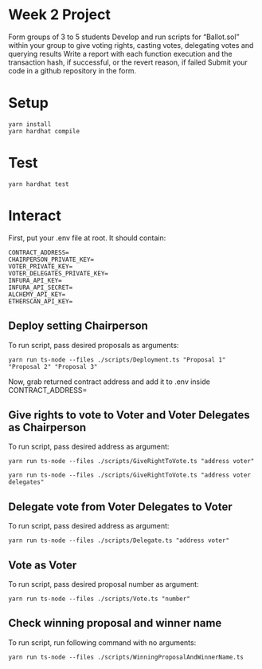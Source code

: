# Week 2 Project

Form groups of 3 to 5 students
Develop and run scripts for “Ballot.sol” within your group to give voting rights, casting votes, delegating votes and querying results
Write a report with each function execution and the transaction hash, if successful, or the revert reason, if failed
Submit your code in a github repository in the form.

# Setup

```
yarn install
yarn hardhat compile
```

# Test

```
yarn hardhat test
```

# Interact

First, put your .env file at root. It should contain:

```
CONTRACT_ADDRESS=
CHAIRPERSON_PRIVATE_KEY=
VOTER_PRIVATE_KEY=
VOTER_DELEGATES_PRIVATE_KEY=
INFURA_API_KEY=
INFURA_API_SECRET=
ALCHEMY_API_KEY=
ETHERSCAN_API_KEY=
```

## Deploy setting Chairperson

To run script, pass desired proposals as arguments:

```
yarn run ts-node --files ./scripts/Deployment.ts "Proposal 1" "Proposal 2" "Proposal 3"
```

Now, grab returned contract address and add it to .env inside CONTRACT_ADDRESS=

## Give rights to vote to Voter and Voter Delegates as Chairperson

To run script, pass desired address as argument:

```
yarn run ts-node --files ./scripts/GiveRightToVote.ts "address voter"
```

```
yarn run ts-node --files ./scripts/GiveRightToVote.ts "address voter delegates"
```

## Delegate vote from Voter Delegates to Voter

To run script, pass desired address as argument:

```
yarn run ts-node --files ./scripts/Delegate.ts "address voter"
```

## Vote as Voter

To run script, pass desired proposal number as argument:

```
yarn run ts-node --files ./scripts/Vote.ts "number"
```

## Check winning proposal and winner name

To run script, run following command with no arguments:

```
yarn run ts-node --files ./scripts/WinningProposalAndWinnerName.ts
```
